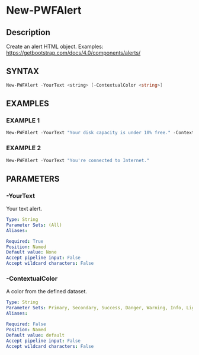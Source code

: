 # New-PWFAlert

## Description
Create an alert HTML object.
Examples: https://getbootstrap.com/docs/4.0/components/alerts/

## SYNTAX
``` powershell
New-PWFAlert -YourText <string> [-ContextualColor <string>]
```

## EXAMPLES

### EXAMPLE 1
```powershell
New-PWFAlert -YourText "Your disk capacity is under 10% free." -ContextualColor danger
```
### EXAMPLE 2
```powershell
New-PWFAlert -YourText "You're connected to Internet."
```

## PARAMETERS
### -YourText
Your text alert.
```yaml
Type: String
Parameter Sets: (All)
Aliases:

Required: True
Position: Named
Default value: None
Accept pipeline input: False
Accept wildcard characters: False
```
### -ContextualColor
A color from the defined dataset.
```yaml
Type: String
Parameter Sets: Primary, Secondary, Success, Danger, Warning, Info, Light, Dark. Default is Primary.
Aliases:

Required: False
Position: Named
Default value: default
Accept pipeline input: False
Accept wildcard characters: False
```